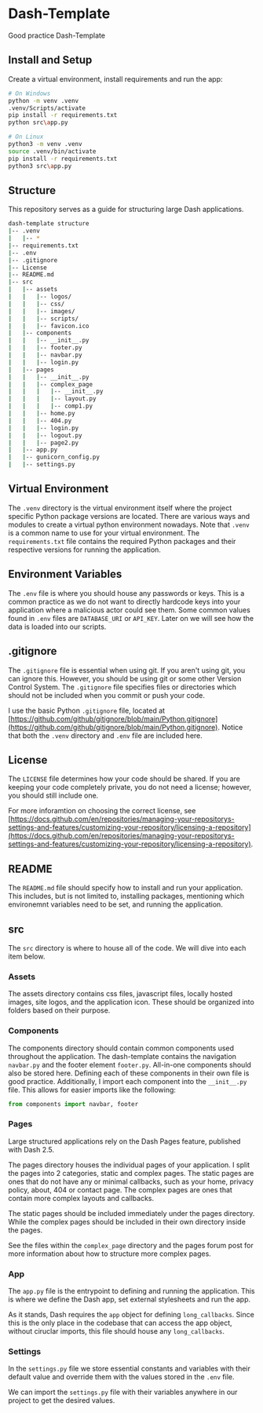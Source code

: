 # Dash-Template

Good practice Dash-Template

## Install and Setup

Create a virtual environment, install requirements and run the app:

```bash
# On Windows
python -m venv .venv
.venv/Scripts/activate
pip install -r requirements.txt
python src\app.py

# On Linux
python3 -m venv .venv
source .venv/bin/activate
pip install -r requirements.txt
python3 src\app.py
```

## Structure

This repository serves as a guide for structuring large Dash applications.

```bash
dash-template structure
|-- .venv
|   |-- *
|-- requirements.txt
|-- .env
|-- .gitignore
|-- License
|-- README.md
|-- src
|   |-- assets
|   |   |-- logos/
|   |   |-- css/
|   |   |-- images/
|   |   |-- scripts/
|   |   |-- favicon.ico
|   |-- components
|   |   |-- __init__.py
|   |   |-- footer.py
|   |   |-- navbar.py
|   |   |-- login.py
|   |-- pages
|   |   |-- __init__.py
|   |   |-- complex_page
|   |   |   |-- __init__.py
|   |   |   |-- layout.py
|   |   |   |-- comp1.py
|   |   |-- home.py
|   |   |-- 404.py
|   |   |-- login.py
|   |   |-- logout.py
|   |   |-- page2.py
|   |-- app.py
|   |-- gunicorn_config.py
|   |-- settings.py
```

## Virtual Environment

The `.venv` directory is the virtual environment itself where the project specific Python package versions are located.
There are various ways and modules to create a virtual python environment nowadays.
Note that `.venv` is a common name to use for your virtual environment.
The `requirements.txt` file contains the required Python packages and their respective versions for running the application.

## Environment Variables

The `.env` file is where you should house any passwords or keys.
This is a common practice as we do not want to directly hardcode keys into your application where a malicious actor could see them.
Some common values found in `.env` files are `DATABASE_URI` or `API_KEY`.
Later on we will see how the data is loaded into our scripts.

## .gitignore

The `.gitignore` file is essential when using git.
If you aren't using git, you can ignore this. However, you should be using git or some other Version Control System.
The `.gitignore` file specifies files or directories which should not be included when you commit or push your code.

I use the basic Python `.gitignore` file, located at [https://github.com/github/gitignore/blob/main/Python.gitignore](https://github.com/github/gitignore/blob/main/Python.gitignore).
Notice that both the `.venv` directory and `.env` file are included here.

## License

The `LICENSE` file determines how your code should be shared.
If you are keeping your code completely private, you do not need a license; however, you should still include one.

For more inforamtion on choosing the correct license, see [https://docs.github.com/en/repositories/managing-your-repositorys-settings-and-features/customizing-your-repository/licensing-a-repository](https://docs.github.com/en/repositories/managing-your-repositorys-settings-and-features/customizing-your-repository/licensing-a-repository).

## README

The `README.md` file should specify how to install and run your application.
This includes, but is not limited to, installing packages, mentioning which environemnt variables need to be set, and running the application.

## src

The `src` directory is where to house all of the code.
We will dive into each item below.

### Assets

The assets directory contains css files, javascript files, locally hosted images, site logos, and the application icon.
These should be organized into folders based on their purpose.

### Components

The components directory should contain common components used throughout the application.
The dash-template contains the navigation `navbar.py` and the footer element `footer.py`.
All-in-one components should also be stored here.
Defining each of these components in their own file is good practice.
Additionally, I import each component into the `__init__.py` file.
This allows for easier imports like the following:

```python
from components import navbar, footer
```

### Pages

Large structured applications rely on the Dash Pages feature, published with Dash 2.5.

The pages directory houses the individual pages of your application.
I split the pages into 2 categories, static and complex pages.
The static pages are ones that do not have any or minimal callbacks, such as your home, privacy policy, about, 404 or contact page.
The complex pages are ones that contain more complex layouts and callbacks.

The static pages should be included immediately under the pages directory.
While the complex pages should be included in their own directory inside the pages.

See the files within the `complex_page` directory and the pages forum post for more information about how to structure more complex pages.

### App

The `app.py` file is the entrypoint to defining and running the application.
This is where we define the Dash app, set external stylesheets and run the app.

As it stands, Dash requires the `app` object for defining `long_callbacks`.
Since this is the only place in the codebase that can access the app object, without ciruclar imports, this file should house any `long_callbacks`.

### Settings
In the `settings.py` file we store essential constants and variables with their default value and override them with the values stored in the `.env` file. 

We can import the `settings.py` file with their variables anywhere in our project to get the desired values.

